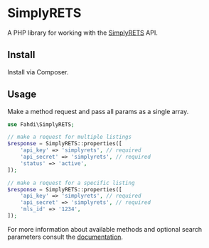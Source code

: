 # SimplyRETS

A PHP library for working with the [SimplyRETS](https://docs.simplyrets.com/) API.

## Install

Install via Composer.

## Usage

Make a method request and pass all params as a single array.

```php
use Fahdi\SimplyRETS;

// make a request for multiple listings
$response = SimplyRETS::properties([
	'api_key' => 'simplyrets', // required
	'api_secret' => 'simplyrets', // required
	'status' => 'active',
]);

// make a request for a specific listing
$response = SimplyRETS::properties([
	'api_key' => 'simplyrets', // required
	'api_secret' => 'simplyrets', // required
	'mls_id' => '1234',
]);
```

For more information about available methods and optional search parameters consult the [documentation](https://docs.simplyrets.com/).
